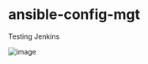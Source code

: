 # ansible-config-mgt

Testing Jenkins

![image](https://user-images.githubusercontent.com/29310552/163635244-1ac73061-9066-47db-b662-67261776b6bf.png)

